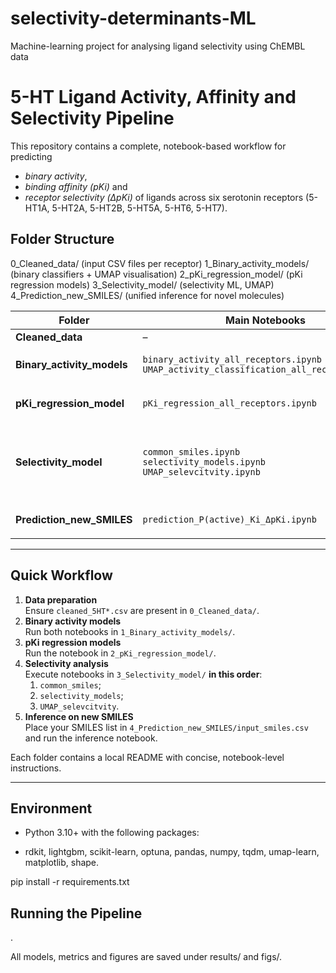 # selectivity-determinants-ML
Machine-learning project for analysing ligand selectivity using ChEMBL data

5-HT Ligand Activity, Affinity and Selectivity Pipeline
=======================================================

This repository contains a complete, notebook-based workflow for predicting
- *binary activity*,
- *binding affinity (pKi)* and
- *receptor selectivity (ΔpKi)*
of ligands across six serotonin receptors
(5-HT1A, 5-HT2A, 5-HT2B, 5-HT5A, 5-HT6, 5-HT7).

Folder Structure
----------------
0_Cleaned_data/ (input CSV files per receptor)
1_Binary_activity_models/ (binary classifiers + UMAP visualisation)
2_pKi_regression_model/  (pKi regression models)
3_Selectivity_model/ (selectivity ML, UMAP) 
4_Prediction_new_SMILES/ (unified inference for novel molecules)


| Folder | Main Notebooks | Key Outputs |
|--------|----------------|-------------|
| **Cleaned_data** | – | `cleaned_5HT*.csv` | - |
| **Binary_activity_models** | `binary_activity_all_receptors.ipynb`<br>`UMAP_activity_classification_all_receptors.ipynb` | `results/<receptor>/` ROC/PR curves, feature lists, `model.pkl`<br>`figs/UMAP_<receptor>.png` |
| **pKi_regression_model** | `pKi_regression_all_receptors.ipynb` | `results/<receptor>/` R² / RMSE / MAE, scatter & residual plots, `model.pkl` |
| **Selectivity_model** | `common_smiles.ipynb`<br>`selectivity_models.ipynb`<br>`UMAP_selevcitvity.ipynb` | `results/selectivity/` Δ*p*Ki matrix & heat-maps<br>`results/selectivity_models/` pair-wise classifiers<br>`figs/UMAP_selectivity/` selectivity clusters |
| **Prediction_new_SMILES** | `prediction_P(active)_Ki_ΔpKi.ipynb` | `results/prediction/predictions.csv` (P(active), *p*Ki, Δ*p*Ki)<br>`prediction_overview.png` |

---

## Quick Workflow

1. **Data preparation**  
   Ensure `cleaned_5HT*.csv` are present in `0_Cleaned_data/`.
2. **Binary activity models**  
   Run both notebooks in `1_Binary_activity_models/`.
3. **pKi regression models**  
   Run the notebook in `2_pKi_regression_model/`.
4. **Selectivity analysis**  
   Execute notebooks in `3_Selectivity_model/` **in this order**:  
   1. `common_smiles`;
   2. `selectivity_models`;
   3. `UMAP_selevcitvity`.
5. **Inference on new SMILES**  
   Place your SMILES list in `4_Prediction_new_SMILES/input_smiles.csv` and run the inference notebook.

Each folder contains a local README with concise, notebook-level instructions.

---

## Environment

- Python 3.10+ with the following packages:

- rdkit, lightgbm, scikit-learn, optuna, pandas, 
  numpy, tqdm, umap-learn, matplotlib, shape.

pip install -r requirements.txt

## Running the Pipeline

.


All models, metrics and figures are saved under results/ and figs/.
